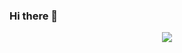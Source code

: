 
### Hi there 👋

<p align="center">
  <img src="https://capsule-render.vercel.app/api?type=venom&color=1f328d&height=300&section=header&text=HanTongo&fontSize=90&fontColor=9EA8DC" />
</p>

<!--
**HanTongo/HanTongo** is a ✨ _special_ ✨ repository because its `README.md` (this file) appears on your GitHub profile.

Here are some ideas to get you started:

- 🔭 I’m currently working on ...
- 🌱 I’m currently learning ...
- 👯 I’m looking to collaborate on ...
- 🤔 I’m looking for help with ...
- 💬 Ask me about ...
- 📫 How to reach me: ...
- 😄 Pronouns: ...
- ⚡ Fun fact: ...
-->

